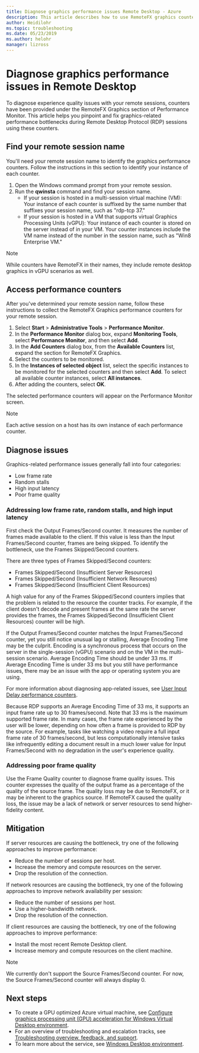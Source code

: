 ```yaml
---
title: Diagnose graphics performance issues Remote Desktop - Azure
description: This article describes how to use RemoteFX graphics counters in remote desktop protocol sessions to diagnose performance issues with graphics in Windows Virtual Desktop.
author: Heidilohr
ms.topic: troubleshooting
ms.date: 05/23/2019
ms.author: helohr
manager: lizross
---
```


# Diagnose graphics performance issues in Remote Desktop

To diagnose experience quality issues with your remote sessions, counters have been provided under the RemoteFX Graphics section of Performance Monitor. This article helps you pinpoint and fix graphics-related performance bottlenecks during Remote Desktop Protocol (RDP) sessions using these counters.

## Find your remote session name

You'll need your remote session name to identify the graphics performance counters. Follow the instructions in this section to identify your instance of each counter.

1. Open the Windows command prompt from your remote session.
2. Run the **qwinsta** command and find your session name.
    - If your session is hosted in a multi-session virtual machine (VM): Your instance of each counter is suffixed by the same number that suffixes your session name, such as "rdp-tcp 37."
    - If your session is hosted in a VM that supports virtual Graphics Processing Units (vGPU): Your instance of each counter is stored on the server instead of in your VM. Your counter instances include the VM name instead of the number in the session name, such as "Win8 Enterprise VM."

>[!NOTE]
> While counters have RemoteFX in their names, they include remote desktop graphics in vGPU scenarios as well.

## Access performance counters

After you've determined your remote session name, follow these instructions to collect the RemoteFX Graphics performance counters for your remote session.

1. Select **Start** > **Administrative Tools** > **Performance Monitor**.
2. In the **Performance Monitor** dialog box, expand **Monitoring Tools**, select **Performance Monitor**, and then select **Add**.
3. In the **Add Counters** dialog box, from the **Available Counters** list, expand the section for RemoteFX Graphics.
4. Select the counters to be monitored.
5. In the **Instances of selected object** list, select the specific instances to be monitored for the selected counters and then select **Add**. To select all available counter instances, select **All instances**.
6. After adding the counters, select **OK**.

The selected performance counters will appear on the Performance Monitor screen.

>[!NOTE]
>Each active session on a host has its own instance of each performance counter.

## Diagnose issues

Graphics-related performance issues generally fall into four categories:

- Low frame rate
- Random stalls
- High input latency
- Poor frame quality

### Addressing low frame rate, random stalls, and high input latency

First check the Output Frames/Second counter. It measures the number of frames made available to the client. If this value is less than the Input Frames/Second counter, frames are being skipped. To identify the bottleneck, use the Frames Skipped/Second counters.

There are three types of Frames Skipped/Second counters:

- Frames Skipped/Second (Insufficient Server Resources)
- Frames Skipped/Second (Insufficient Network Resources)
- Frames Skipped/Second (Insufficient Client Resources)

A high value for any of the Frames Skipped/Second counters implies that the problem is related to the resource the counter tracks. For example, if the client doesn't decode and present frames at the same rate the server provides the frames, the Frames Skipped/Second (Insufficient Client Resources) counter will be high.

If the Output Frames/Second counter matches the Input Frames/Second counter, yet you still notice unusual lag or stalling, Average Encoding Time may be the culprit. Encoding is a synchronous process that occurs on the server in the single-session (vGPU) scenario and on the VM in the multi-session scenario. Average Encoding Time should be under 33 ms. If Average Encoding Time is under 33 ms but you still have performance issues, there may be an issue with the app or operating system you are using.

For more information about diagnosing app-related issues, see [User Input Delay performance counters](/windows-server/remote/remote-desktop-services/rds-rdsh-performance-counters/).

Because RDP supports an Average Encoding Time of 33 ms, it supports an input frame rate up to 30 frames/second. Note that 33 ms is the maximum supported frame rate. In many cases, the frame rate experienced by the user will be lower, depending on how often a frame is provided to RDP by the source. For example, tasks like watching a video require a full input frame rate of 30 frames/second, but less computationally intensive tasks like infrequently editing a document result in a much lower value for Input Frames/Second with no degradation in the user's experience quality.

### Addressing poor frame quality

Use the Frame Quality counter to diagnose frame quality issues. This counter expresses the quality of the output frame as a percentage of the quality of the source frame. The quality loss may be due to RemoteFX, or it may be inherent to the graphics source. If RemoteFX caused the quality loss, the issue may be a lack of network or server resources to send higher-fidelity content.

## Mitigation

If server resources are causing the bottleneck, try one of the following approaches to improve performance:

- Reduce the number of sessions per host.
- Increase the memory and compute resources on the server.
- Drop the resolution of the connection.

If network resources are causing the bottleneck, try one of the following approaches to improve network availability per session:

- Reduce the number of sessions per host.
- Use a higher-bandwidth network.
- Drop the resolution of the connection.

If client resources are causing the bottleneck, try one of the following approaches to improve performance:

- Install the most recent Remote Desktop client.
- Increase memory and compute resources on the client machine.

> [!NOTE]
> We currently don't support the Source Frames/Second counter. For now, the Source Frames/Second counter will always display 0.

## Next steps

- To create a GPU optimized Azure virtual machine, see [Configure graphics processing unit (GPU) acceleration for Windows Virtual Desktop environment](configure-vm-gpu.md).
- For an overview of troubleshooting and escalation tracks, see [Troubleshooting overview, feedback, and support](troubleshoot-set-up-overview.md).
- To learn more about the service, see [Windows Desktop environment](environment-setup.md).
